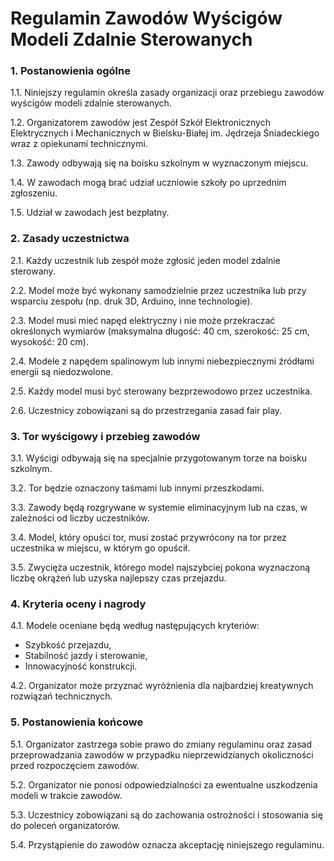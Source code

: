 # Regulamin Zawodów Wyścigów Modeli Zdalnie Sterowanych

### 1. Postanowienia ogólne
1.1. Niniejszy regulamin określa zasady organizacji oraz przebiegu zawodów wyścigów modeli zdalnie sterowanych.

1.2. Organizatorem zawodów jest Zespół Szkół Elektronicznych Elektrycznych i Mechanicznych w Bielsku-Białej im. Jędrzeja Śniadeckiego wraz z opiekunami technicznymi.

1.3. Zawody odbywają się na boisku szkolnym w wyznaczonym miejscu.

1.4. W zawodach mogą brać udział uczniowie szkoły po uprzednim zgłoszeniu.

1.5. Udział w zawodach jest bezpłatny.

### 2. Zasady uczestnictwa
2.1. Każdy uczestnik lub zespół może zgłosić jeden model zdalnie sterowany.

2.2. Model może być wykonany samodzielnie przez uczestnika lub przy wsparciu zespołu (np. druk 3D, Arduino, inne technologie).

2.3. Model musi mieć napęd elektryczny i nie może przekraczać określonych wymiarów (maksymalna długość: 40 cm, szerokość: 25 cm, wysokość: 20 cm).

2.4. Modele z napędem spalinowym lub innymi niebezpiecznymi źródłami energii są niedozwolone.

2.5. Każdy model musi być sterowany bezprzewodowo przez uczestnika.

2.6. Uczestnicy zobowiązani są do przestrzegania zasad fair play.

### 3. Tor wyścigowy i przebieg zawodów
3.1. Wyścigi odbywają się na specjalnie przygotowanym torze na boisku szkolnym.

3.2. Tor będzie oznaczony taśmami lub innymi przeszkodami.

3.3. Zawody będą rozgrywane w systemie eliminacyjnym lub na czas, w zależności od liczby uczestników.

3.4. Model, który opuści tor, musi zostać przywrócony na tor przez uczestnika w miejscu, w którym go opuścił.

3.5. Zwycięża uczestnik, którego model najszybciej pokona wyznaczoną liczbę okrążeń lub uzyska najlepszy czas przejazdu.

### 4. Kryteria oceny i nagrody
4.1. Modele oceniane będą według następujących kryteriów:
   - Szybkość przejazdu,
   - Stabilność jazdy i sterowanie,
   - Innowacyjność konstrukcji.

4.2. Organizator może przyznać wyróżnienia dla najbardziej kreatywnych rozwiązań technicznych.

### 5. Postanowienia końcowe
5.1. Organizator zastrzega sobie prawo do zmiany regulaminu oraz zasad przeprowadzania zawodów w przypadku nieprzewidzianych okoliczności przed rozpoczęciem zawodów.

5.2. Organizator nie ponosi odpowiedzialności za ewentualne uszkodzenia modeli w trakcie zawodów.

5.3. Uczestnicy zobowiązani są do zachowania ostrożności i stosowania się do poleceń organizatorów.

5.4. Przystąpienie do zawodów oznacza akceptację niniejszego regulaminu.


